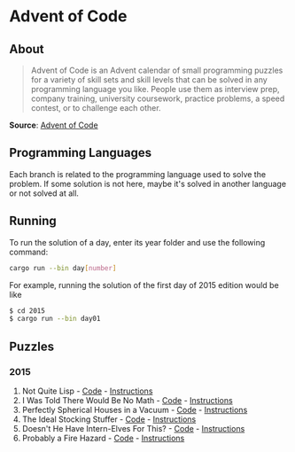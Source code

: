 # Advent of Code

## About

> Advent of Code is an Advent calendar of small programming puzzles for a
variety of skill sets and skill levels that can be solved in any programming
language you like. People use them as interview prep, company training,
university coursework, practice problems, a speed contest, or to challenge each
other.

**Source**: [Advent of Code](https://adventofcode.com/2023/about)

## Programming Languages

Each branch is related to the programming language used to solve the problem. If
some solution is not here, maybe it's solved in another language or not solved
at all.

## Running

To run the solution of a day, enter its year folder and use the following command:

```bash
cargo run --bin day[number]
```

For example, running the solution of the first day of 2015 edition would be like

```bash
$ cd 2015
$ cargo run --bin day01
```

## Puzzles

### 2015

1. Not Quite Lisp - [Code](2015/src/day01/main.rs) - [Instructions](https://adventofcode.com/2015/day/1)
2. I Was Told There Would Be No Math - [Code](2015/src/day02/main.rs) - [Instructions](https://adventofcode.com/2015/day/2)
3. Perfectly Spherical Houses in a Vacuum - [Code](2015/src/day03/main.rs) - [Instructions](https://adventofcode.com/2015/day/3)
4. The Ideal Stocking Stuffer - [Code](2015/src/day04/main.rs) - [Instructions](https://adventofcode.com/2015/day/4)
5. Doesn't He Have Intern-Elves For This? - [Code](2015/src/day05/main.rs) - [Instructions](https://adventofcode.com/2015/day/5)
6. Probably a Fire Hazard - [Code](2015/src/day06/main.rs) - [Instructions](https://adventofcode.com/2015/day/6)
